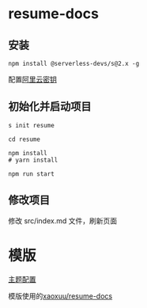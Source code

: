 # resume-docs

## 安装

```shell
npm install @serverless-devs/s@2.x -g  
```

配置[阿里云密钥](https://docs.serverless-devs.com/fc/config)


## 初始化并启动项目

```
s init resume

cd resume

npm install
# yarn install

npm run start
```

## 修改项目

修改 src/index.md 文件，刷新页面

# 模版

[主题配置](https://github.com/xaoxuu/hexo-theme-resume)

模版使用的[xaoxuu/resume-docs](https://github.com/xaoxuu/resume-docs)
